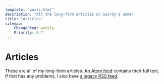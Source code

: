 ```yaml
---
template: "posts.html"
description: "All the long-form articles on Seirdy's Home"
title: "Articles"
sitemap:
    ChangeFreq: weekly
    Priority: 0.7
---
```

Articles
========

These are all of my long-form articles. [An Atom feed](./atom.xml) contains their full text. If that has any problems, I also have [a legacy RSS feed](./index.xml).

